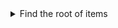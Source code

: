 <details>
  <summary>Find the root of items</summary>
  <p>
    Build the funtion to find the root of X with N, means (ans * ans * ... * ans) (N times), will get X. 
    
  </p>

  ```cs
double Calculate(double x, int n) {
    double ans = 1;
    for (int i = 1; i <= n; i++) { 
        ans *= x ;
    }
    return ans;
}
double Root(double x, int n) {
    double left = 0;
    double right = x;
    double mid = (left + right) / 2.0;
    var approximateX = (Calculate(mid, n));
    while (Math.Abs(approximateX - x) > 0.000000001) { 
        var cleft = Calculate(left, n);
        var cright = Calculate(right, n);
        if (cleft > x && cright > x){
            right = left;
            left = left / 2.0;
        }
        else if (cleft < x && cright < x) {
            left = right;
            right = (right + x) / 2;
        }
        else if (approximateX > x) {
            right = mid;        
        }
        else { 
            left = mid;
        }
        mid = (left + right) / 2;
        approximateX = Calculate(mid, n);
    }
    return mid;
}

  ```
</details>
